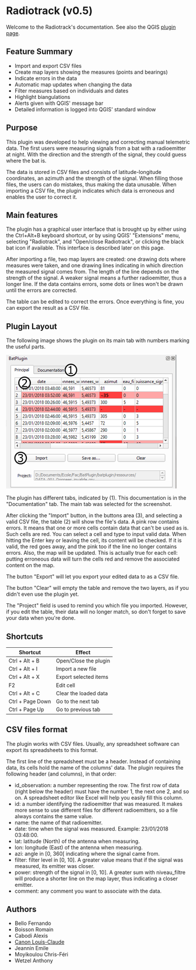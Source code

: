 # Radiotrack (v0.5)

Welcome to the Radiotrack's documentation. See also the QGIS
[plugin page](http://plugins.qgis.org/plugins/Radiotrack/).

## Feature Summary

- Import and export CSV files
- Create map layers showing the measures (points and bearings)
- Indicate errors in the data
- Automatic map updates when changing the data
- Filter measures based on individuals and dates
- Highlight biangulations
- Alerts given with QGIS' message bar
- Detailed information is logged into QGIS' standard window

## Purpose

This plugin was developed to help viewing and correcting manual
telemetric data. The first users were measuring signals from a bat
with a radioemitter at night. With the direction and the strength of
the signal, they could guess where the bat is.

The data is stored in CSV files and consists of latitude-longitude
coordinates, an azimuth and the strength of the signal. When filling
those files, the users can do mistakes, thus making the data unusable.
When importing a CSV file, the plugin indicates which data is
erroneous and enables the user to correct it.

## Main features

The plugin has a graphical user interface that is brought up by either
using the Ctrl+Alt+B keyboard shortcut, or by using QGIS' "Extensions"
menu, selecting "Radiotrack", and "Open/close Radiotrack", or clicking
the black bat icon if available. This interface is described later on
this page.

After importing a file, two map layers are created: one drawing dots
where measures were taken, and one drawing lines indicating in which
direction the measured signal comes from. The length of the line
depends on the strength of the signal. A weaker signal means a further
radioemitter, thus a longer line. If the data contains errors, some
dots or lines won't be drawn until the errors are corrected.

The table can be edited to correct the errors. Once everything is
fine, you can export the result as a CSV file.

## Plugin Layout

The following image shows the plugin on its main tab with numbers
marking the useful parts.

![Plugin layout](Documentation/images/main.png)

The plugin has different tabs, indicated by (1). This documentation is
in the "Documentation" tab. The main tab was selected for the
screenshot.

After clicking the "Import" button, in the buttons area (3), and
selecting a valid CSV file, the table (2) will show the file's data. A
pink row contains errors. It means that one or more cells contain data
that can't be used as is. Such cells are red. You can select a cell
and type to input valid data. When hitting the Enter key or leaving
the cell, its content will be checked. If it is valid, the red goes
away, and the pink too if the line no longer contains errors. Also,
the map will be updated. This is actually true for each cell: putting
erroneous data will turn the cells red and remove the associated
content on the map.

The button "Export" will let you export your edited data to as a CSV
file.

The button "Clear" will empty the table and remove the two layers, as
if you didn't even use the plugin yet.

The "Project" field is used to remind you which file you imported.
However, if you edit the table, their data will no longer match, so
don't forget to save your data when you're done.

## Shortcuts

| Shortcut         | Effect                |
| ---------------- |-----------------------|
| Ctrl + Alt + B   | Open/Close the plugin |
| Ctrl + Alt + I   | Import a new file     |
| Ctrl + Alt + X   | Export selected items |
| F2               | Edit cell             |
| Ctrl + Alt + C   | Clear the loaded data |
| Ctrl + Page Down | Go to the next tab    |
| Ctrl + Page Up   | Go to previous tab    |

## CSV files format

The plugin works with CSV files. Usually, any spreadsheet software can
export its spreadsheets to this format.

The first line of the spreadsheet must be a header. Instead of
containing data, its cells hold the name of the columns' data. The
plugin requires the following header (and columns), in that order:

- id_observation: a number representing the row. The first row of data
  (right below the header) must have the number 1, the next one 2, and
  so on. A spreadsheet editor like Excel will help you easily fill
  this column.
- id: a number identifying the radioemitter that was measured. It
  makes more sense to use different files for different radioemitters,
  so a file always contains the same value.
- name: the name of that radioemitter.
- date: time when the signal was measured. Example: 23/01/2018
  03:48:00.
- lat: latitude (North) of the antenna when measuring.
- lon: longitude (East) of the antenna when measuring.
- azi: angle in [0, 360[ indicating where the signal came from.
- filter: filter level in [0, 10]. A greater value means that if the
  signal was measured, its emitter was closer.
- power: strength of the signal in [0, 10]. A greater sum with
  niveau_filtre will produce a shorter line on the map layer, thus
  indicating a closer emitter.
- comment: any comment you want to associate with the data.

## Authors

- Bello Fernando
- Boisson Romain
- Cabodi Alexis
- [Canon Louis-Claude](http://lccanon.free.fr/)
- Jeannin Emile
- Moyikoulou Chris-Féri
- Wetzel Anthony

